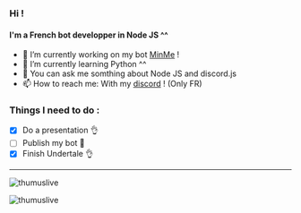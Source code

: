 ### Hi !
#### I'm a French bot developper in Node JS ^^
- 🔭 I’m currently working on my bot <a href="https://github.com/thumuslive/minme">MinMe</a> !
- 🌱 I’m currently learning Python ^^
- 💬 You can ask me somthing about Node JS and discord.js
- 📫 How to reach me: With my <a href="https://discord.gg/62nvjZt">discord</a> ! (Only FR)

### Things I need to do :

- [x] Do a presentation :ok_hand:
- [ ] Publish my bot :eyes:
- [x] Finish Undertale :ok_hand:

---

<p align="left"> <img src=https://github-readme-stats.vercel.app/api?username=thumuslive&show_icons=true alt=thumuslive />
<p align="left"> <img src=https://github-readme-stats.vercel.app/api/top-langs/?username=thumuslive&show_icons=true alt=thumuslive />

